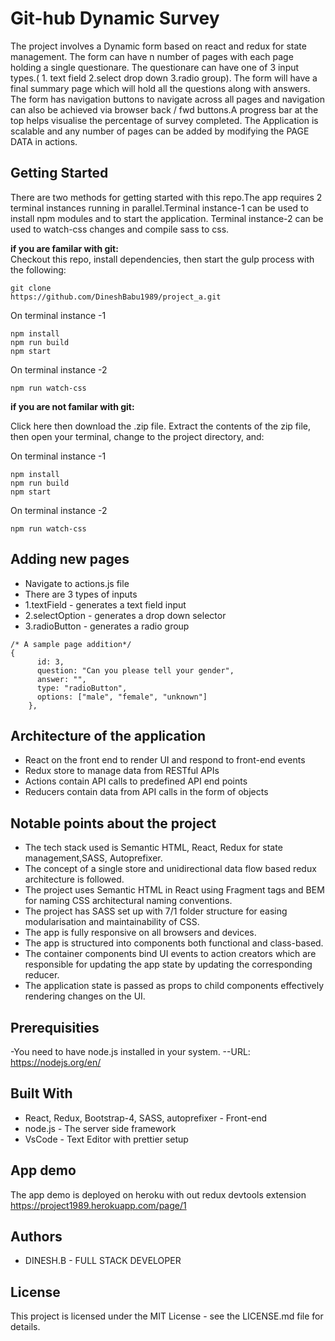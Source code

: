 # Git-hub Dynamic Survey

The project involves a Dynamic form based on react and redux for state management. The form can have n number of pages with each page holding a single questionare. The questionare can have one of 3 input types.( 1. text field 2.select drop down 3.radio group). The form will have a final summary page which will hold all the questions along with answers. The form has navigation buttons to navigate across all pages and navigation can also be achieved via browser back / fwd buttons.A progress bar at the top helps visualise the percentage of survey completed. The Application is scalable and any number of pages can be added by modifying the PAGE DATA in actions.

## Getting Started

There are two methods for getting started with this repo.The app requires 2 terminal instances running in parallel.Terminal instance-1 can be used to install npm modules and to start the application. Terminal instance-2 can be used to watch-css changes and compile sass to css.

**if you are familar with git:**  
Checkout this repo, install dependencies, then start the gulp process with the following:

```
git clone
https://github.com/DineshBabu1989/project_a.git
```

On terminal instance -1

```
npm install
npm run build
npm start
```

On terminal instance -2

```
npm run watch-css
```

**if you are not familar with git:**

Click here then download the .zip file. Extract the contents of the zip file, then open your terminal,
change to the project directory, and:

On terminal instance -1

```
npm install
npm run build
npm start
```

On terminal instance -2

```
npm run watch-css
```

## Adding new pages

- Navigate to actions.js file
- There are 3 types of inputs
- 1.textField - generates a text field input
- 2.selectOption - generates a drop down selector
- 3.radioButton - generates a radio group

```
/* A sample page addition*/
{
      id: 3,
      question: "Can you please tell your gender",
      answer: "",
      type: "radioButton",
      options: ["male", "female", "unknown"]
    },
```

## Architecture of the application

- React on the front end to render UI and respond to front-end events
- Redux store to manage data from RESTful APIs
- Actions contain API calls to predefined API end points
- Reducers contain data from API calls in the form of objects

## Notable points about the project

- The tech stack used is Semantic HTML, React, Redux for state management,SASS, Autoprefixer.
- The concept of a single store and unidirectional data flow based redux architecture is followed.
- The project uses Semantic HTML in React using Fragment tags and BEM for naming CSS architectural naming conventions.
- The project has SASS set up with 7/1 folder structure for easing modularisation and maintainability of CSS.
- The app is fully responsive on all browsers and devices.
- The app is structured into components both functional and class-based.
- The container components bind UI events to action creators which are responsible for updating the app state by updating the corresponding reducer.
- The application state is passed as props to child components effectively rendering changes on the UI.

## Prerequisities

-You need to have node.js installed in your system.
--URL: https://nodejs.org/en/

## Built With

- React, Redux, Bootstrap-4, SASS, autoprefixer - Front-end
- node.js - The server side framework
- VsCode - Text Editor with prettier setup

## App demo

The app demo is deployed on heroku with out redux devtools extension
https://project1989.herokuapp.com/page/1

## Authors

- DINESH.B - FULL STACK DEVELOPER

## License

This project is licensed under the MIT License - see the LICENSE.md file for details.
